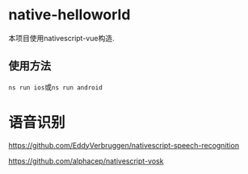 # native-helloworld

本项目使用nativescript-vue构造.

## 使用方法

`ns run ios`或`ns run android`



# 语音识别






https://github.com/EddyVerbruggen/nativescript-speech-recognition


https://github.com/alphacep/nativescript-vosk